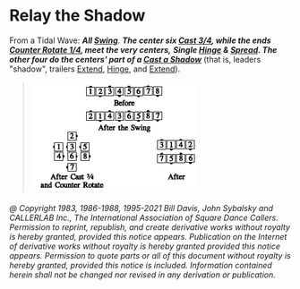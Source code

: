 
# Relay the Shadow

From a Tidal Wave:
***All [Swing](../a2/swing.md)***.
***The center six [Cast 3/4](../ms/cast_off_three_quarters.md),
while the ends [Counter Rotate 1/4](../a2/box_counter_rotate.md),
meet the very centers,***
***Single [Hinge](../ms/hinge.md) &
[Spread](../plus/anything_and_spread.md).
The other four do the centers' part
of a [Cast a Shadow](relay_the_shadow.md)*** (that is, leaders "shadow", trailers
[Extend](../b2/extend.md), [Hinge](../ms/hinge.md), and
[Extend](../b2/extend.md)).

> 
> ![alt](relay_the_shadow.png)
> 

###### @ Copyright 1983, 1986-1988, 1995-2021 Bill Davis, John Sybalsky and CALLERLAB Inc., The International Association of Square Dance Callers. Permission to reprint, republish, and create derivative works without royalty is hereby granted, provided this notice appears. Publication on the Internet of derivative works without royalty is hereby granted provided this notice appears. Permission to quote parts or all of this document without royalty is hereby granted, provided this notice is included. Information contained herein shall not be changed nor revised in any derivation or publication.
